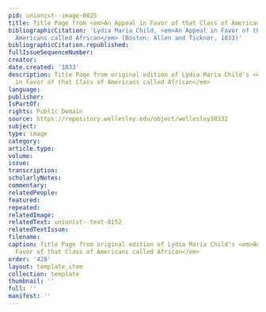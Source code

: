 ```yaml
---
pid: unionist--image-0025
title: Title Page from <em>An Appeal in Favor of that Class of Americans called African</em>
bibliographicCitation: 'Lydia Maria Child, <em>An Appeal in Favor of that Class of
  Americans called African</em> (Boston: Allen and Ticknor, 1833)'
bibliographicCitation.republished: 
fullIssueSequenceNumber: 
creator: 
date.created: '1833'
description: Title Page from original edition of Lydia Maria Child's <em>An Appeal
  in Favor of that Class of Americans called African</em>
language: 
publisher: 
IsPartOf: 
rights: Public Domain
source: https://repository.wellesley.edu/object/wellesley30332
subject: 
type: image
category: 
article.type: 
volume: 
issue: 
transcription: 
scholarlyNotes: 
commentary: 
relatedPeople: 
featured: 
repeated: 
relatedImage: 
relatedText: unionist--text-0152
relatedTextIssue: 
filename: 
caption: Title Page from original edition of Lydia Maria Child's <em>An Appeal in
  Favor of that Class of Americans called African</em>
order: '428'
layout: template_item
collection: template
thumbnail: ''
full: ''
manifest: ''
---
```

